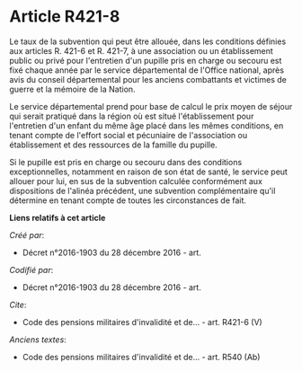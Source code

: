 # Article R421-8

Le taux de la subvention qui peut être allouée, dans les conditions définies aux articles R. 421-6 et R. 421-7, à une
association ou un établissement public ou privé pour l'entretien d'un pupille pris en charge ou secouru est fixé chaque année
par le service départemental de l'Office national, après avis du conseil départemental pour les anciens combattants et
victimes de guerre et la mémoire de la Nation.

Le service départemental prend pour base de calcul le prix moyen de séjour qui serait pratiqué dans la région où est situé
l'établissement pour l'entretien d'un enfant du même âge placé dans les mêmes conditions, en tenant compte de l'effort social
et pécuniaire de l'association ou établissement et des ressources de la famille du pupille.

Si le pupille est pris en charge ou secouru dans des conditions exceptionnelles, notamment en raison de son état de santé, le
service peut allouer pour lui, en sus de la subvention calculée conformément aux dispositions de l'alinéa précédent, une
subvention complémentaire qu'il détermine en tenant compte de toutes les circonstances de fait.

**Liens relatifs à cet article**

_Créé par_:

  - Décret n°2016-1903 du 28 décembre 2016 - art.

_Codifié par_:

  - Décret n°2016-1903 du 28 décembre 2016 - art.

_Cite_:

  - Code des pensions militaires d'invalidité et de... - art. R421-6 (V)

_Anciens textes_:

  - Code des pensions militaires d'invalidité et de... - art. R540 (Ab)
